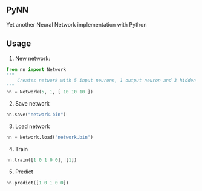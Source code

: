 PyNN
----
Yet another Neural Network implementation with Python

Usage
-----
1) New network:

```Python
from nn import Network
"""
	Creates network with 5 input neurons, 1 output neuron and 3 hidden layers, 10 neurons each
"""
nn = Network(5, 1, [ 10 10 10 ]) 
```
2) Save network
```Python
nn.save("network.bin")
```
3) Load network
```Python
nn = Network.load("network.bin")
```
4) Train
```Python
nn.train([1 0 1 0 0], [1])
```
5) Predict
```Python
nn.predict([1 0 1 0 0])
```
